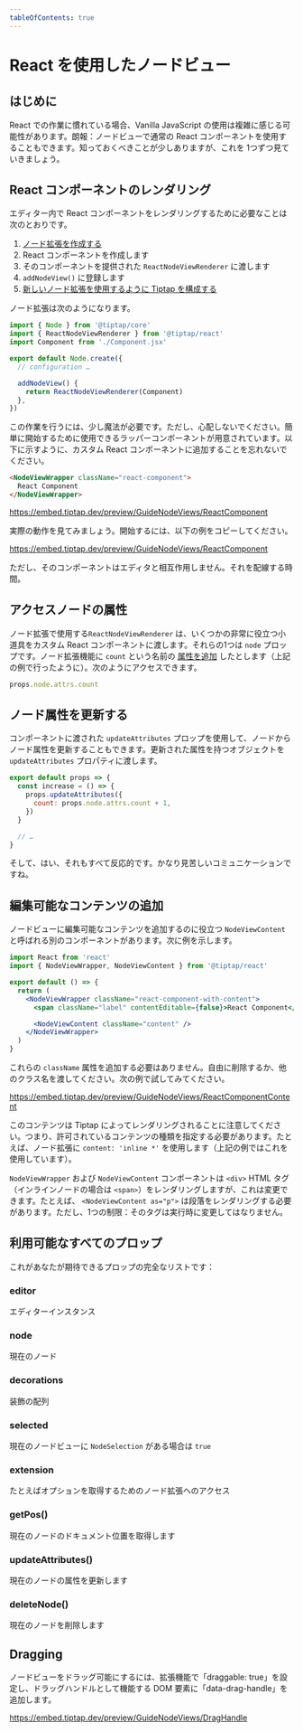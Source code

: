 ```yaml
---
tableOfContents: true
---
```


# React を使用したノードビュー

## はじめに

<!-- Using Vanilla JavaScript can feel complex if you are used to work in React. Good news: You can use regular React components in your node views, too. There is just a little bit you need to know, but let’s go through this one by one. -->

React での作業に慣れている場合、Vanilla JavaScript の使用は複雑に感じる可能性があります。朗報：ノードビューで通常の React コンポーネントを使用することもできます。知っておくべきことが少しありますが、これを 1つずつ見ていきましょう。

## React コンポーネントのレンダリング

エディター内で React コンポーネントをレンダリングするために必要なことは次のとおりです。

<!-- Here is what you need to do to render React components inside your editor: -->

<!-- 1. [Create a node extension](/guide/custom-extensions)
2. Create a React component
3. Pass that component to the provided `ReactNodeViewRenderer`
4. Register it with `addNodeView()`
5. [Configure Tiptap to use your new node extension](/guide/configuration) -->

1. [ノード拡張を作成する](/guide/custom-extensions)
2. React コンポーネントを作成します
3. そのコンポーネントを提供された `ReactNodeViewRenderer` に渡します
4. `addNodeView()` に登録します
5. [新しいノード拡張を使用するように Tiptap を構成する](/guide/configuration)

ノード拡張は次のようになります。

<!-- This is how your node extension could look like: -->

```js
import { Node } from '@tiptap/core'
import { ReactNodeViewRenderer } from '@tiptap/react'
import Component from './Component.jsx'

export default Node.create({
  // configuration …

  addNodeView() {
    return ReactNodeViewRenderer(Component)
  },
})
```

<!-- There is a little bit of magic required to make this work. But don’t worry, we provide a wrapper component you can use to get started easily. Don’t forget to add it to your custom React component, like shown below: -->

この作業を行うには、少し魔法が必要です。ただし、心配しないでください。簡単に開始するために使用できるラッパーコンポーネントが用意されています。以下に示すように、カスタム React コンポーネントに追加することを忘れないでください。

```html
<NodeViewWrapper className="react-component">
  React Component
</NodeViewWrapper>
```

<!-- Got it? Let’s see it in action. Feel free to copy the below example to get started. -->

https://embed.tiptap.dev/preview/GuideNodeViews/ReactComponent

<!-- That component doesn’t interact with the editor, though. Time to wire it up. -->

実際の動作を見てみましょう。開始するには、以下の例をコピーしてください。

https://embed.tiptap.dev/preview/GuideNodeViews/ReactComponent

ただし、そのコンポーネントはエディタと相互作用しません。それを配線する時間。

## アクセスノードの属性

ノード拡張で使用する`ReactNodeViewRenderer` は、いくつかの非常に役立つ小道具を​​カスタム React コンポーネントに渡します。それらの1つは `node` プロップです。ノード拡張機能に `count` という名前の [属性を追加](/guide/custom-extensions#attributes) したとします（上記の例で行ったように）。次のようにアクセスできます。

<!-- The `ReactNodeViewRenderer` which you use in your node extension, passes a few very helpful props to your custom React component. One of them is the `node` prop. Let’s say you have [added an attribute](/guide/custom-extensions#attributes) named `count` to your node extension (like we did in the above example) you could access it like this: -->

```js
props.node.attrs.count
```

## ノード属性を更新する

コンポーネントに渡された `updateAttributes` プロップを使用して、ノードからノード属性を更新することもできます。更新された属性を持つオブジェクトを `updateAttributes` プロパティに渡します。

<!-- You can even update node attributes from your node, with the help of the `updateAttributes` prop passed to your component. Pass an object with updated attributes to the `updateAttributes` prop: -->

```js
export default props => {
  const increase = () => {
    props.updateAttributes({
      count: props.node.attrs.count + 1,
    })
  }

  // …
}
```

<!-- And yes, all of that is reactive, too. A pretty seemless communication, isn’t it? -->

そして、はい、それもすべて反応的です。かなり見苦しいコミュニケーションですね。

## 編集可能なコンテンツの追加

ノードビューに編集可能なコンテンツを追加するのに役立つ `NodeViewContent` と呼ばれる別のコンポーネントがあります。次に例を示します。

<!-- There is another component called `NodeViewContent` which helps you adding editable content to your node view. Here is an example: -->

```jsx
import React from 'react'
import { NodeViewWrapper, NodeViewContent } from '@tiptap/react'

export default () => {
  return (
    <NodeViewWrapper className="react-component-with-content">
      <span className="label" contentEditable={false}>React Component</span>

      <NodeViewContent className="content" />
    </NodeViewWrapper>
  )
}
```

<!-- You don’t need to add those `className` attributes, feel free to remove them or pass other class names. Try it out in the following example: -->

<!-- https://embed.tiptap.dev/preview/GuideNodeViews/ReactComponentContent -->

<!-- Keep in mind that this content is rendered by Tiptap. That means you need to tell what kind of content is allowed, for example with `content: 'inline*'` in your node extension (that’s what we use in the above example). -->

<!-- The `NodeViewWrapper` and `NodeViewContent` components render a `<div>` HTML tag (`<span>` for inline nodes), but you can change that. For example `<NodeViewContent as="p">` should render a paragraph. One limitation though: That tag must not change during runtime. -->

これらの `className` 属性を追加する必要はありません。自由に削除するか、他のクラス名を渡してください。次の例で試してみてください。

https://embed.tiptap.dev/preview/GuideNodeViews/ReactComponentContent

このコンテンツは Tiptap によってレンダリングされることに注意してください。つまり、許可されているコンテンツの種類を指定する必要があります。たとえば、ノード拡張に `content: 'inline *'` を使用します（上記の例ではこれを使用しています）。

`NodeViewWrapper` および `NodeViewContent` コンポーネントは `<div>` HTML タグ（インラインノードの場合は `<span>`）をレンダリングしますが、これは変更できます。たとえば、 `<NodeViewContent as="p">` は段落をレンダリングする必要があります。ただし、1つの制限：そのタグは実行時に変更してはなりません。

## 利用可能なすべてのプロップ

これがあなたが期待できるプロップの完全なリストです：

<!-- Here is the full list of what props you can expect: -->

### editor

<!-- The editor instance -->

エディターインスタンス

### node

<!-- The current node -->

現在のノード

### decorations

<!-- An array of decorations -->

装飾の配列

### selected

<!-- `true` when there is a `NodeSelection` at the current node view -->

現在のノードビューに `NodeSelection` がある場合は `true`

### extension

<!-- Access to the node extension, for example to get options -->

たとえばオプションを取得するためのノード拡張へのアクセス

### getPos()

<!-- Get the document position of the current node -->

現在のノードのドキュメント位置を取得します

### updateAttributes()

<!-- Update attributes of the current node -->

現在のノードの属性を更新します

### deleteNode()

<!-- Delete the current node -->

現在のノードを削除します

## Dragging

<!-- To make your node views draggable, set `draggable: true` in the extension and add `data-drag-handle` to the DOM element that should function as the drag handle. -->

ノードビューをドラッグ可能にするには、拡張機能で「draggable: true」を設定し、ドラッグハンドルとして機能する DOM 要素に「data-drag-handle」を追加します。

https://embed.tiptap.dev/preview/GuideNodeViews/DragHandle

